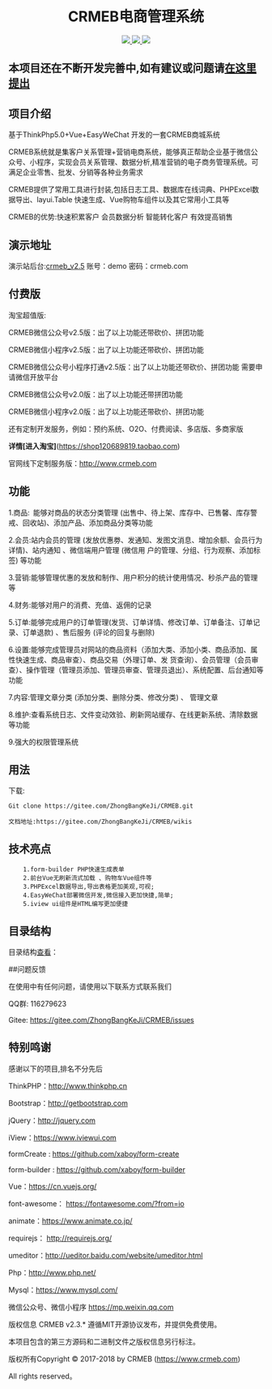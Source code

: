 <h1 align="center"> CRMEB电商管理系统</h1> 
<p align="center">
    <a href="http://www.crmeb.com">
        <img src="https://img.shields.io/badge/OfficialWebsite-CRMEB-yellow.svg" />
    </a>
    <a href="http://www.crmeb.com">
        <img src="https://img.shields.io/badge/Edition-2.3-blue.svg" />
    </a>
     <a href="https://github.com/sugar1569/CRMEB">
        <img src="https://img.shields.io/badge/download-103m-red.svg" />
    </a>
</p>

## 本项目还在不断开发完善中,如有建议或问题请[在这里提出](https://gitee.com/ZhongBangKeJi/CRMEB/issues)
## 项目介绍
   基于ThinkPhp5.0+Vue+EasyWeChat 开发的一套CRMEB商城系统
    
   CRMEB系统就是集客户关系管理+营销电商系统，能够真正帮助企业基于微信公众号、小程序，实现会员关系管理、数据分析,精准营销的电子商务管理系统。可满足企业零售、批发、分销等各种业务需求
    
   CRMEB提供了常用工具进行封装,包括日志工具、数据库在线词典、PHPExcel数据导出、layui.Table 快速生成、Vue购物车组件以及其它常用小工具等
    
   CRMEB的优势:快速积累客户 会员数据分析 智能转化客户 有效提高销售
##  演示地址
   演示站后台:[crmeb_v2.5](http://demo25.crmeb.net) 
   账号：demo
   密码：crmeb.com
   
## 付费版

淘宝超值版:

CRMEB微信公众号v2.5版：出了以上功能还带砍价、拼团功能

CRMEB微信小程序v2.5版：出了以上功能还带砍价、拼团功能

CRMEB微信公众号小程序打通v2.5版：出了以上功能还带砍价、拼团功能 需要申请微信开放平台

CRMEB微信公众号v2.0版：出了以上功能还带拼团功能

CRMEB微信小程序v2.0版：出了以上功能还带砍价、拼团功能

还有定制开发服务，例如：预约系统、O2O、付费阅读、多店版、多商家版

**详情[进入淘宝]**(https://shop120689819.taobao.com)

官网线下定制服务版：http://www.crmeb.com

## 功能

   1.商品: 能够对商品的状态分类管理 (出售中、待上架、库存中、已售馨、库存警戒、回收站)、添加产品、添加商品分类等功能
   
   2.会员:站内会员的管理 (发放优惠劵、发通知、发图文消息、增加余额、会员行为详情)、站内通知 、微信端用户管理 (微信用
        户的管理、分组、行为观察、添加标签) 等功能
        
   3.营销:能够管理优惠的发放和制作、用户积分的统计使用情况、秒杀产品的管理等
   
   4.财务:能够对用户的消费、充值、返佣的记录
   
   5.订单:能够完成用户的订单管理(发货、订单详情、修改订单、订单备注、订单记录、订单退款) 、售后服务 (评论的回复与删除)
   
   6.设置:能够完成管理员对网站的商品资料（添加大类、添加小类、商品添加、属性快速生成、商品审查）、商品交易（外理订单、发
        货查询）、会员管理（会员审查）、操作管理（管理员添加、管理员审查、管理员退出）、系统配置、后台通知等功能
        
   7.内容:管理文章分类 (添加分类、删除分类、修改分类) 、 管理文章
   
   8.维护:查看系统日志、文件变动效验、刷新网站缓存、在线更新系统、清除数据等功能

   9.强大的权限管理系统

## 用法

   下载: 

```
Git clone https://gitee.com/ZhongBangKeJi/CRMEB.git
```
    文档地址:https://gitee.com/ZhongBangKeJi/CRMEB/wikis

## 技术亮点
~~~
    1.form-builder PHP快速生成表单 
    2.前台Vue无刷新流式加载 、购物车Vue组件等
    3.PHPExcel数据导出,导出表格更加美观,可视;
    4.EasyWeChat部署微信开发,微信接入更加快捷,简单;
    5.iview ui组件是HTML编写更加便捷
~~~
## 目录结构

目录结构[查看](https://gitee.com/ZhongBangKeJi/CRMEB/wikis/pages/preview?title=%E7%A8%8B%E5%BA%8F%E7%9B%AE%E5%BD%95&parent=)：


##问题反馈

在使用中有任何问题，请使用以下联系方式联系我们

QQ群: 116279623

Gitee: https://gitee.com/ZhongBangKeJi/CRMEB/issues

## 特别鸣谢
感谢以下的项目,排名不分先后

ThinkPHP：http://www.thinkphp.cn

Bootstrap：http://getbootstrap.com

jQuery：http://jquery.com

iView：https://www.iviewui.com

formCreate : https://github.com/xaboy/form-create

form-builder : https://github.com/xaboy/form-builder

Vue：https://cn.vuejs.org/

font-awesome： https://fontawesome.com/?from=io

animate：https://www.animate.co.jp/

requirejs： http://requirejs.org/

umeditor：http://ueditor.baidu.com/website/umeditor.html

Php：http://www.php.net/

Mysql：https://www.mysql.com/

微信公众号、微信小程序 https://mp.weixin.qq.com

版权信息
CRMEB v2.3.* 遵循MIT开源协议发布，并提供免费使用。

本项目包含的第三方源码和二进制文件之版权信息另行标注。

版权所有Copyright © 2017-2018 by CRMEB (https://www.crmeb.com)

All rights reserved。